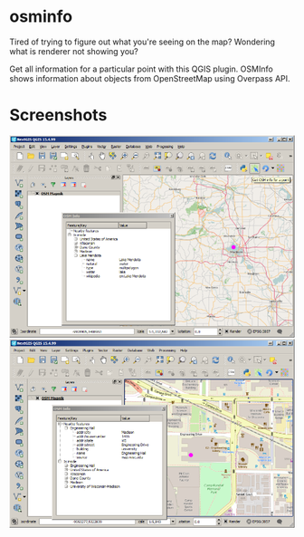 # osminfo
Tired of trying to figure out what you're seeing on the map?
Wondering what is renderer not showing you?

Get all information for a particular point with this QGIS plugin. OSMInfo shows information about objects from OpenStreetMap using Overpass API.

# Screenshots
![Example1](/img/example1.png)
![Example2](/img/example2.png)
